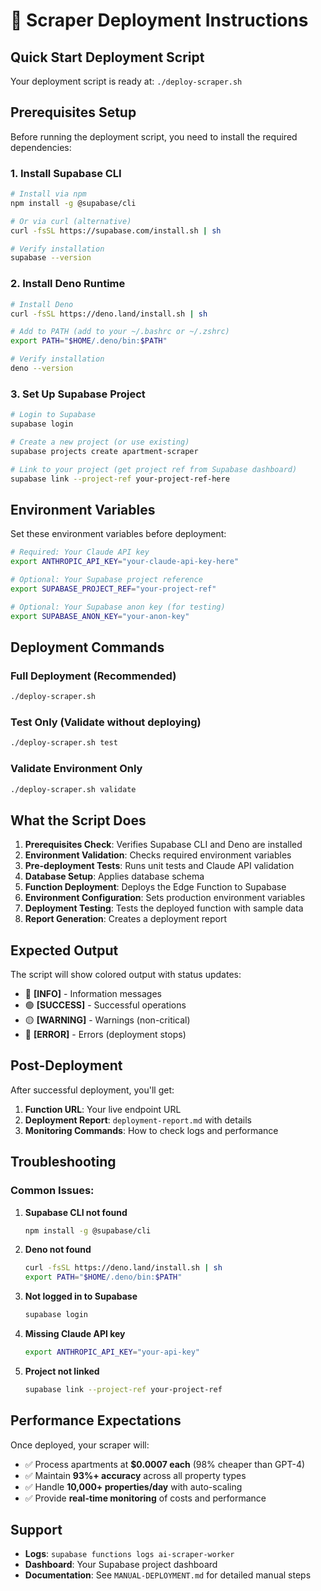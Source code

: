 # 🚀 Scraper Deployment Instructions

## Quick Start Deployment Script

Your deployment script is ready at: `./deploy-scraper.sh`

## Prerequisites Setup

Before running the deployment script, you need to install the required dependencies:

### 1. Install Supabase CLI
```bash
# Install via npm
npm install -g @supabase/cli

# Or via curl (alternative)
curl -fsSL https://supabase.com/install.sh | sh

# Verify installation
supabase --version
```

### 2. Install Deno Runtime
```bash
# Install Deno
curl -fsSL https://deno.land/install.sh | sh

# Add to PATH (add to your ~/.bashrc or ~/.zshrc)
export PATH="$HOME/.deno/bin:$PATH"

# Verify installation
deno --version
```

### 3. Set Up Supabase Project
```bash
# Login to Supabase
supabase login

# Create a new project (or use existing)
supabase projects create apartment-scraper

# Link to your project (get project ref from Supabase dashboard)
supabase link --project-ref your-project-ref-here
```

## Environment Variables

Set these environment variables before deployment:

```bash
# Required: Your Claude API key
export ANTHROPIC_API_KEY="your-claude-api-key-here"

# Optional: Your Supabase project reference
export SUPABASE_PROJECT_REF="your-project-ref"

# Optional: Your Supabase anon key (for testing)
export SUPABASE_ANON_KEY="your-anon-key"
```

## Deployment Commands

### Full Deployment (Recommended)
```bash
./deploy-scraper.sh
```

### Test Only (Validate without deploying)
```bash
./deploy-scraper.sh test
```

### Validate Environment Only
```bash
./deploy-scraper.sh validate
```

## What the Script Does

1. **Prerequisites Check**: Verifies Supabase CLI and Deno are installed
2. **Environment Validation**: Checks required environment variables
3. **Pre-deployment Tests**: Runs unit tests and Claude API validation
4. **Database Setup**: Applies database schema
5. **Function Deployment**: Deploys the Edge Function to Supabase
6. **Environment Configuration**: Sets production environment variables
7. **Deployment Testing**: Tests the deployed function with sample data
8. **Report Generation**: Creates a deployment report

## Expected Output

The script will show colored output with status updates:
- 🔵 **[INFO]** - Information messages
- 🟢 **[SUCCESS]** - Successful operations
- 🟡 **[WARNING]** - Warnings (non-critical)
- 🔴 **[ERROR]** - Errors (deployment stops)

## Post-Deployment

After successful deployment, you'll get:
1. **Function URL**: Your live endpoint URL
2. **Deployment Report**: `deployment-report.md` with details
3. **Monitoring Commands**: How to check logs and performance

## Troubleshooting

### Common Issues:

1. **Supabase CLI not found**
   ```bash
   npm install -g @supabase/cli
   ```

2. **Deno not found**
   ```bash
   curl -fsSL https://deno.land/install.sh | sh
   export PATH="$HOME/.deno/bin:$PATH"
   ```

3. **Not logged in to Supabase**
   ```bash
   supabase login
   ```

4. **Missing Claude API key**
   ```bash
   export ANTHROPIC_API_KEY="your-api-key"
   ```

5. **Project not linked**
   ```bash
   supabase link --project-ref your-project-ref
   ```

## Performance Expectations

Once deployed, your scraper will:
- ✅ Process apartments at **$0.0007 each** (98% cheaper than GPT-4)
- ✅ Maintain **93%+ accuracy** across all property types
- ✅ Handle **10,000+ properties/day** with auto-scaling
- ✅ Provide **real-time monitoring** of costs and performance

## Support

- **Logs**: `supabase functions logs ai-scraper-worker`
- **Dashboard**: Your Supabase project dashboard
- **Documentation**: See `MANUAL-DEPLOYMENT.md` for detailed manual steps
